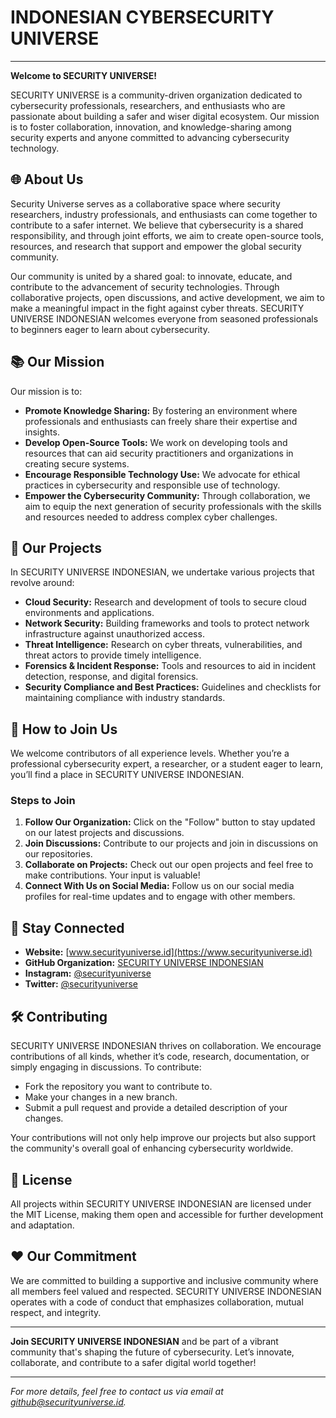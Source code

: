 # INDONESIAN CYBERSECURITY UNIVERSE 
---
**Welcome to SECURITY UNIVERSE!** 

SECURITY UNIVERSE is a community-driven organization dedicated to cybersecurity professionals, researchers, and enthusiasts who are passionate about building a safer and wiser digital ecosystem. Our mission is to foster collaboration, innovation, and knowledge-sharing among security experts and anyone committed to advancing cybersecurity technology.

## 🌐 About Us
Security Universe serves as a collaborative space where security researchers, industry professionals, and enthusiasts can come together to contribute to a safer internet. We believe that cybersecurity is a shared responsibility, and through joint efforts, we aim to create open-source tools, resources, and research that support and empower the global security community.

Our community is united by a shared goal: to innovate, educate, and contribute to the advancement of security technologies. Through collaborative projects, open discussions, and active development, we aim to make a meaningful impact in the fight against cyber threats. SECURITY UNIVERSE INDONESIAN welcomes everyone from seasoned professionals to beginners eager to learn about cybersecurity.

## 📚 Our Mission
Our mission is to:
- **Promote Knowledge Sharing:** By fostering an environment where professionals and enthusiasts can freely share their expertise and insights.
- **Develop Open-Source Tools:** We work on developing tools and resources that can aid security practitioners and organizations in creating secure systems.
- **Encourage Responsible Technology Use:** We advocate for ethical practices in cybersecurity and responsible use of technology.
- **Empower the Cybersecurity Community:** Through collaboration, we aim to equip the next generation of security professionals with the skills and resources needed to address complex cyber challenges.

## 🚀 Our Projects
In SECURITY UNIVERSE INDONESIAN, we undertake various projects that revolve around:
- **Cloud Security:** Research and development of tools to secure cloud environments and applications.
- **Network Security:** Building frameworks and tools to protect network infrastructure against unauthorized access.
- **Threat Intelligence:** Research on cyber threats, vulnerabilities, and threat actors to provide timely intelligence.
- **Forensics & Incident Response:** Tools and resources to aid in incident detection, response, and digital forensics.
- **Security Compliance and Best Practices:** Guidelines and checklists for maintaining compliance with industry standards.

## 🤝 How to Join Us
We welcome contributors of all experience levels. Whether you’re a professional cybersecurity expert, a researcher, or a student eager to learn, you’ll find a place in SECURITY UNIVERSE INDONESIAN.

### Steps to Join
1. **Follow Our Organization:** Click on the "Follow" button to stay updated on our latest projects and discussions.
2. **Join Discussions:** Contribute to our projects and join in discussions on our repositories.
3. **Collaborate on Projects:** Check out our open projects and feel free to make contributions. Your input is valuable!
4. **Connect With Us on Social Media:** Follow us on our social media profiles for real-time updates and to engage with other members.

## 📢 Stay Connected
- **Website:** [www.securityuniverse.id](https://www.securityuniverse.id)
- **GitHub Organization:** [SECURITY UNIVERSE INDONESIAN](https://github.com/securityuniverse)
- **Instagram:** [@securityuniverse](https://instagram.com/securityuniverse_id)
- **Twitter:** [@securityuniverse](https://twitter.com/securityuniverse_id)

## 🛠️ Contributing
SECURITY UNIVERSE INDONESIAN thrives on collaboration. We encourage contributions of all kinds, whether it’s code, research, documentation, or simply engaging in discussions. To contribute:
- Fork the repository you want to contribute to.
- Make your changes in a new branch.
- Submit a pull request and provide a detailed description of your changes.

Your contributions will not only help improve our projects but also support the community's overall goal of enhancing cybersecurity worldwide.

## 📜 License
All projects within SECURITY UNIVERSE INDONESIAN are licensed under the MIT License, making them open and accessible for further development and adaptation.

## ❤️ Our Commitment
We are committed to building a supportive and inclusive community where all members feel valued and respected. SECURITY UNIVERSE INDONESIAN operates with a code of conduct that emphasizes collaboration, mutual respect, and integrity.

---

**Join SECURITY UNIVERSE INDONESIAN** and be part of a vibrant community that's shaping the future of cybersecurity. Let’s innovate, collaborate, and contribute to a safer digital world together!

---

*For more details, feel free to contact us via email at [github@securityuniverse.id](mailto:github@securityuniverse.id).*
